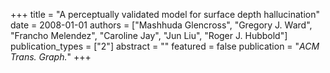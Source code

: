 +++
title = "A perceptually validated model for surface depth hallucination"
date = 2008-01-01
authors = ["Mashhuda Glencross", "Gregory J. Ward", "Francho Melendez", "Caroline Jay", "Jun Liu", "Roger J. Hubbold"]
publication_types = ["2"]
abstract = ""
featured = false
publication = "*ACM Trans. Graph.*"
+++

